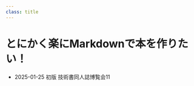 ```yaml
---
class: title
---
```


<!-- なぜか # で書くとレイアウトに失敗する -->
<h1>とにかく楽にMarkdownで本を作りたい！</h1>

<div class="footer">
<ul>
    <li>2025-01-25 初版 技術書同人誌博覧会11</li>
</ul>
</div>
